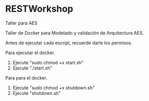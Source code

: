 # RESTWorkshop
Taller para AES

Taller de Docker para Modelado y validación de Arquitectura AES.

Antes de ejecutar cada escript, recuerde darle los permisos.

Para ejecutar el docker.

1. Ejecute "sudo chmod +x start.sh"
2. Ejecute "./start.sh"

Para para el docker.

1. Ejecute "sudo chmod +x shutdown.sh"
2. Ejecute "shutdown.sh"
